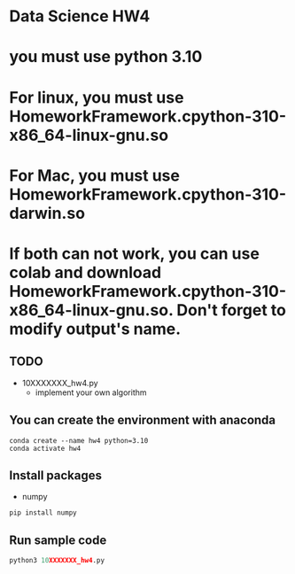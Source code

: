 # Data Science HW4

# you must use python 3.10
# For linux, you must use HomeworkFramework.cpython-310-x86_64-linux-gnu.so
# For Mac, you must use HomeworkFramework.cpython-310-darwin.so
# If both can not work, you can use colab and download HomeworkFramework.cpython-310-x86_64-linux-gnu.so. Don't forget to modify output's name.

## TODO
* 10XXXXXXX_hw4.py
  * implement your own algorithm

## You can create the environment with anaconda
```
conda create --name hw4 python=3.10
conda activate hw4
```
## Install packages
* numpy
```
pip install numpy
```
## Run sample code
```python
python3 10XXXXXXX_hw4.py
```